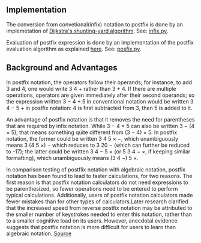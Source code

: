## Implementation
The conversion from convetional(infix) notation to postfix is done by an implemetation of [Dijkstra's shunting-yard algorithm](https://en.wikipedia.org/wiki/Shunting-yard_algorithm). See: [infix.py](/infix.py).

Evaluation of postfix expression is done by an implementation of the postfix evaluation algorithm as explained [here](https://en.wikipedia.org/wiki/Reverse_Polish_notation). See: [posfix.py](/postfix.py).

## Background and Advantages
In postfix notation, the operators follow their operands; for instance, to add 3 and 4, one would write 3 4 + rather than 3 + 4. If there are multiple operations, operators are given immediately after their second operands; so the expression written 3 − 4 + 5 in conventional notation would be written 3 4 − 5 + in postfix notation: 4 is first subtracted from 3, then 5 is added to it. 

An advantage of postfix notation is that it removes the need for parentheses that are required by infix notation. While 3 − 4 × 5 can also be written 3 − (4 × 5), that means something quite different from (3 − 4) × 5. In postfix notation, the former could be written 3 4 5 × −, which unambiguously means 3 (4 5 ×) − which reduces to 3 20 − (which can further be reduced to -17); the latter could be written 3 4 − 5 × (or 5 3 4 − ×, if keeping similar formatting), which unambiguously means (3 4 −) 5 ×. 

In comparison testing of postflix notation with algebraic notation, postfix notation has been found to lead to faster calculations, for two reasons. The first reason is that postfix notation calculators do not need expressions to be parenthesized, so fewer operations need to be entered to perform typical calculations. Additionally, users of postfix notation calculators made fewer mistakes than for other types of calculators.Later research clarified that the increased speed from reverse postfix notation may be attributed to the smaller number of keystrokes needed to enter this notation, rather than to a smaller cognitive load on its users. However, anecdotal evidence suggests that postfix notation is more difficult for users to learn than algebraic notation. [Source](https://en.wikipedia.org/wiki/Reverse_Polish_notation)



